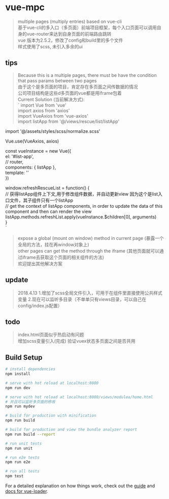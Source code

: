 # vue-mpc

> multiple pages (multiply entries) based on vue-cli  
> 基于vue-cli的多入口（多页面）前端项目框架，每个入口页面可以调用自身的vue-router来达到自身页面的前端路由跳转  
> vue 版本为2.5.2，修改了config和build里的多个文件  
> 样式使用了scss, 未引入多余的ui  

## tips
> Because this is a multiple pages, there must be have the condition that pass params between two pages  
> 由于这个是多页面的项目，肯定存在多页面之间传数据的情况  
> 公司项目结构是这些d多页面的vue都是用iframe包着  
> Current Solution (当前解决方式):  
`
  import Vue from 'vue'  
  import axios from 'axios'  
  import VueAxios from 'vue-axios'  
  import listApp from '@/views/rescue/list/listApp'  

  import '@/assets/styles/scss/normalize.scss'  

  Vue.use(VueAxios, axios)  

  const vueInstance = new Vue({  
    el: '#list-app',  
    // router,  
    components: { listApp },  
    template: '<list-app/>'  
  })  

  window.refreshRescueList = function() {  
    // 获得listApp组件上下文,用于修改组件数据，并自动更新view 因为这个是list入口文件，其子组件只有一个listApp  
    // get the context of listApp components, in order to update the data of this component and then can render the view  
    listApp.methods.refreshList.apply(vueInstance.$children[0], arguments)  
  }  
`
> expose a global (mount on window) method in current page (暴露一个全局的方法，挂在再window对象上)  
> other pages can get the method through the iframe (其他页面就可以通过iframe去获取这个页面的相关组件的方法)  
> 欢迎提出其他解决方案  

## update
> 2018.4.13 1.增加了scss全局文件引入，可用于在组件里直接使用公共样式变量 2.现在可以监听多目录（不单单只有views目录，可以自己在config/index.js配置）

## todo
> index.html页面似乎热启动有问题  
> 增加scss变量引入(完成) 
> 验证vuex状态多页面之间是否共用  


## Build Setup

``` bash
# install dependencies
npm install

# serve with hot reload at localhost:8080
npm run dev

# serve with hot reload at localhost:8080/views/modulea/home.html
# 并且可以监听多页面的修改
npm run mydev

# build for production with minification
npm run build

# build for production and view the bundle analyzer report
npm run build --report

# run unit tests
npm run unit

# run e2e tests
npm run e2e

# run all tests
npm test
```

For a detailed explanation on how things work, check out the [guide](http://vuejs-templates.github.io/webpack/) and [docs for vue-loader](http://vuejs.github.io/vue-loader).
